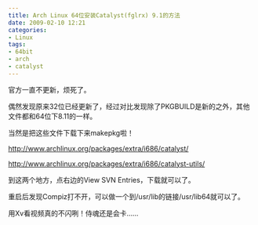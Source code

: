 ```yaml
---
title: Arch Linux 64位安装Catalyst(fglrx) 9.1的方法
date: 2009-02-10 12:21
categories:
- Linux
tags:
- 64bit
- arch
- catalyst
---
```


官方一直不更新，烦死了。

偶然发现原来32位已经更新了，经过对比发现除了PKGBUILD是新的之外，其他文件都和64位下8.11的一样。

当然是把这些文件下载下来makepkg啦！

<http://www.archlinux.org/packages/extra/i686/catalyst/>

<http://www.archlinux.org/packages/extra/i686/catalyst-utils/>

到这两个地方，点右边的View SVN Entries，下载就可以了。

重启后发现Compiz打不开，可以做一个到/usr/lib的链接/usr/lib64就可以了。

用Xv看视频真的不闪咧！侍魂还是会卡……

